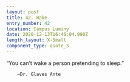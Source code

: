 ```yaml
---
layout: post
title: 42. Wake
entry_number: 42
location: Campus Luminy
date: 2020-12-13T16:46:04.990Z
length_layout: X-Small
component_type: quote_3
---
```

“You can’t wake a person pretending to sleep.” 

        –Dr. Glaves Ante